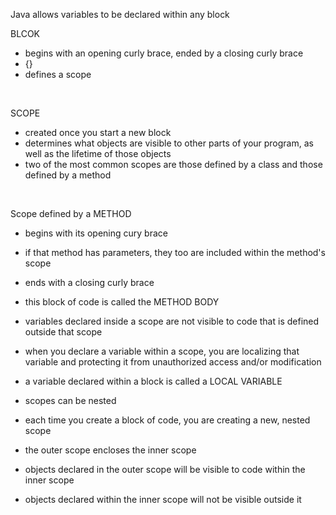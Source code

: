 Java allows variables to be declared within any block
</br>

BLCOK

- begins with an opening curly brace, ended by a closing curly brace
- {}
- defines a scope

</br>

SCOPE

- created once you start a new block
- determines what objects are visible to other parts of your program, as well as the lifetime of those objects
- two of the most common scopes are those defined by a class and those defined by a method

</br>

Scope defined by a METHOD

- begins with its opening cury brace
- if that method has parameters, they too are included within the method's scope
- ends with a closing curly brace
- this block of code is called the METHOD BODY
  </br>

- variables declared inside a scope are not visible to code that is defined outside that scope
- when you declare a variable within a scope, you are localizing that variable and protecting it from unauthorized access and/or modification
- a variable declared within a block is called a LOCAL VARIABLE
  </br>

- scopes can be nested
- each time you create a block of code, you are creating a new, nested scope
- the outer scope encloses the inner scope
- objects declared in the outer scope will be visible to code within the inner scope
- objects declared within the inner scope will not be visible outside it

